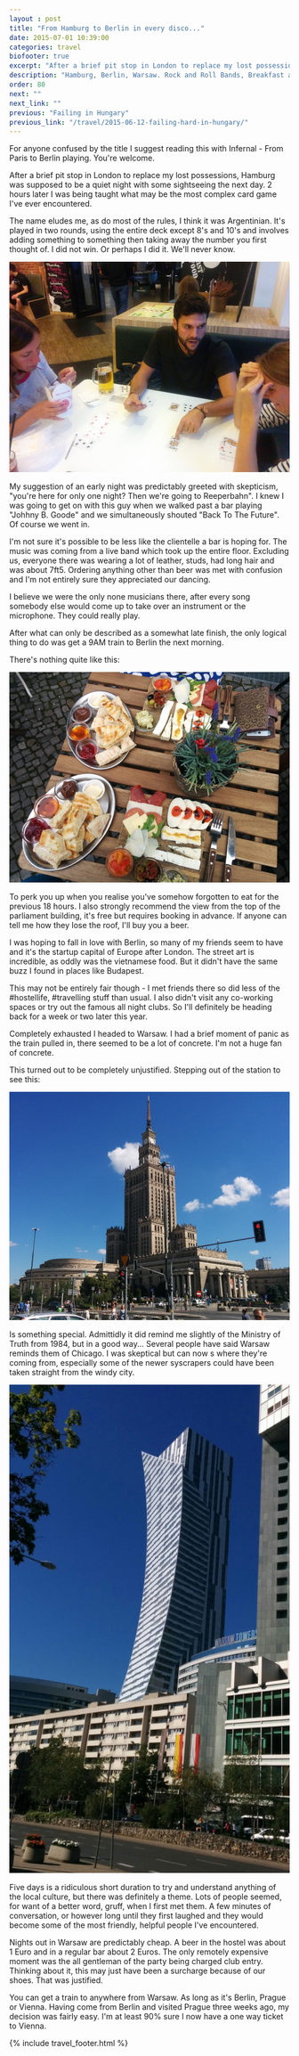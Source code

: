 ```yaml
---
layout : post
title: "From Hamburg to Berlin in every disco..."
date: 2015-07-01 10:39:00
categories: travel
biofooter: true
excerpt: "After a brief pit stop in London to replace my lost possessions, Hamburg was supposed to be a quiet night with some sightseeing the next day. 2 hours later I was being taught what may be the most complex card game I've ever encountered."
description: "Hamburg, Berlin, Warsaw. Rock and Roll Bands, Breakfast and trains"
order: 80
next: ""
next_link: ""
previous: "Failing in Hungary"
previous_link: "/travel/2015-06-12-failing-hard-in-hungary/"
---
```


For anyone confused by the title I suggest reading this with Infernal - From Paris to Berlin playing. You're welcome.

After a brief pit stop in London to replace my lost possessions, Hamburg was supposed to be a quiet night with some sightseeing the next day. 2 hours later I was being taught what may be the most complex card game I've ever encountered.

The name eludes me, as do most of the rules, I think it was Argentinian. It's played in two rounds, using the entire deck except 8's and 10's and involves adding something to something then taking away the number you first thought of. I did not win. Or perhaps I did it. We'll never know.

![The most complicated card game ever](/assets/images/travel/hamburg/cards.jpg)

My suggestion of an early night was predictably greeted with skepticism, "you're here for only one night? Then we're going to Reeperbahn". I knew I was going to get on with this guy when we walked past a bar playing "Johhny B. Goode" and we simultaneously shouted "Back To The Future". Of course we went in.

I'm not sure it's possible to be less like the clientelle a bar is hoping for. The music was coming from a live band which took up the entire floor. Excluding us, everyone there was wearing a lot of leather, studs, had long hair and was about 7ft5. Ordering anything other than beer was met with confusion and I'm not entirely sure they appreciated our dancing.

I believe we were the only none musicians there, after every song somebody else would come up to take over an instrument or the microphone. They could really play.

After what can only be described as a somewhat late finish, the only logical thing to do was get a 9AM train to Berlin the next morning.

There's nothing quite like this:

![The most complicated card game ever](/assets/images/travel/berlin/breakfast.jpg)

To perk you up when you realise you've somehow forgotten to eat for the previous 18 hours. I also strongly recommend the view from the top of the parliament building, it's free but requires booking in advance. If anyone can tell me how they lose the roof, I'll buy you a beer.

I was hoping to fall in love with Berlin, so many of my friends seem to have and it's the startup capital of Europe after London. The street art is incredible, as oddly was the vietnamese food. But it didn't have the same buzz I found in places like Budapest.

This may not be entirely fair though - I met friends there so did less of the #hostellife, #travelling stuff than usual. I also didn't visit any co-working spaces or try out the famous all night clubs. So I'll definitely be heading back for a week or two later this year. 

Completely exhausted I headed to Warsaw. I had a brief moment of panic as the train pulled in, there seemed to be a lot of concrete. I'm not a huge fan of concrete.

This turned out to be completely unjustified. Stepping out of the station to see this:

![The palace of culture](/assets/images/travel/warsaw/culture.jpg)

Is something special. Admittidly it did remind me slightly of the Ministry of Truth from 1984, but in a good way... Several people have said Warsaw reminds them of Chicago. I was skeptical but can now s where they're coming from, especially some of the newer syscrapers could have been taken straight from the windy city.

![The palace of culture](/assets/images/travel/warsaw/skyscrapers.jpg)

Five days is a ridiculous short duration to try and understand anything of the local culture, but there was definitely a theme. Lots of people seemed, for want of a better word, gruff, when I first met them. A few minutes of conversation, or however long until they first laughed and they would become some of the most friendly, helpful people I've encountered.

Nights out in Warsaw are predictably cheap. A beer in the hostel was about 1 Euro and in a regular bar about 2 Euros. The only remotely expensive moment was the all gentleman of the party being charged club entry. Thinking about it, this may just have been a surcharge because of our shoes. That was justified.

You can get a train to anywhere from Warsaw. As long as it's Berlin, Prague or Vienna. Having come from Berlin and visited Prague three weeks ago, my decision was fairly easy. I'm at least 90% sure I now have a one way ticket to Vienna.

{% include travel_footer.html %}